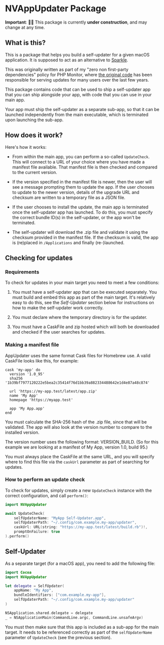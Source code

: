 # NVAppUpdater Package

**Important**: 👷‍♂️ This package is currently **under construction**, and may change at any time.

## What is this?

This is a package that helps you build a self-updater for a given macOS application. It is supposed to act as an alternative to [Sparkle](https://sparkle-project.org/). 

This was originally written as part of my "zero non first-party dependencies" policy for PHP Monitor, where [the original code](https://github.com/nicoverbruggen/phpmon/tree/641328760684472a9a3c6191d15dcab249d92271/phpmon-updater) has been responsible for serving updates for many users over the last few years.

This package contains code that can be used to ship a self-updater app that you can ship alongside your app, with code that you can use in your main app.

Your app must ship the self-updater as a separate sub-app, so that it can be launched independently from the main executable, which is terminated upon launching the sub-app.

## How does it work?

Here's how it works:

- From within the main app, you can perform a so-called `UpdateCheck`. This will connect to a URL of your choice where you have made a manifest file available. That manifest file is then checked and compared to the current version.

- If the version specified in the manifest file is newer, then the user will see a message prompting them to update the app. If the user chooses to update to the newer version, details of the upgrade URL and checksum are written to a temporary file as a JSON file.

- If the user chooses to install the update, the main app is terminated once the self-updater app has launched. To do this, you must specify the correct bundle ID(s) in the self-updater, or the app won't be terminated.

- The self-updater will download the .zip file and validate it using the checksum provided in the manifest file. If the checksum is valid, the app is (re)placed in `/Applications` and finally (re-)launched.

## Checking for updates

### Requirements

To check for updates in your main target you need to meet a few conditions:

1. You must have a self-updater app that can be executed separately. You must build and embed this app as part of the main target. It's relatively easy to do this, see the *Self-Updater* section below for instructions on how to make the self-updater work correctly.

2. You must declare where the temporary directory is for the updater.

3. You must have a CaskFile and zip hosted which will both be downloaded and checked if the user searches for updates.

### Making a manifest file

AppUpdater uses the same format Cask files for Homebrew use. A valid CaskFile looks like this, for example:

```
cask 'my-app' do
  version '1.0_95'
  sha256 '1b39bf7977120222e5bea2c35414f76d1bb39a882334488642e1d4e87a48c874'

  url 'https://my-app.test/latest/app.zip'
  name 'My App'
  homepage 'https://myapp.test'

  app 'My App.app'
end
```

You must calculate the SHA-256 hash of the .zip file, since that will be validated. The app will also look at the version number to compare to the installed version. 

The version number uses the following format: VERSION_BUILD. (So for this example we are looking at a manifest of My App, version 1.0, build 95.)

You must always place the CaskFile at the same URL, and you will specify where to find this file via the `caskUrl` parameter as part of searching for updates.

### How to perform an update check

To check for updates, simply create a new `UpdateCheck` instance with the correct configuration, and call `perform()`:

```swift
import NVAppUpdater

await UpdateCheck(
    selfUpdaterName: "MyApp Self-Updater.app",
    selfUpdaterPath: "~/.config/com.example.my-app/updater",
    caskUrl: URL(string: "https://my-app.test/latest/build.rb")!,
    promptOnFailure: true
).perform()
```

## Self-Updater

As a separate target (for a macOS app), you need to add the following file:

```swift
import Cocoa
import NVAppUpdater

let delegate = SelfUpdater(
    appName: "My App",
    bundleIdentifiers: ["com.example.my-app"],
    selfUpdaterPath: "~/.config/com.example.my-app/updater"
)

NSApplication.shared.delegate = delegate
_ = NSApplicationMain(CommandLine.argc, CommandLine.unsafeArgv)
```

You must then make sure that this app is included as a sub-app for the main target. It needs to be referenced correctly as part of the `selfUpdaterName` parameter of `UpdateCheck` (see the previous section).
